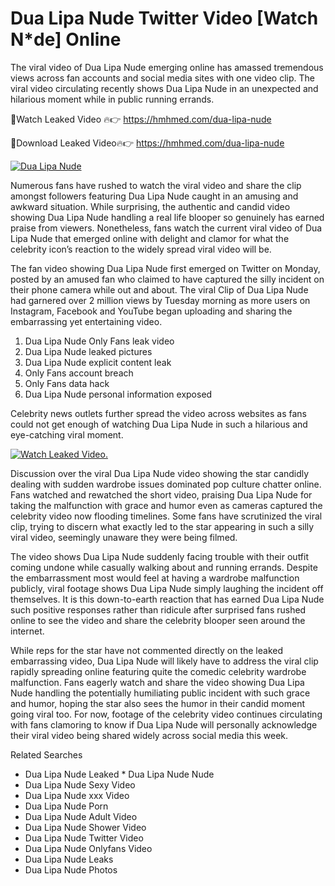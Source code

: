 ﻿# Dua Lipa Nude Twitter Video [Watch N*de] Online

The viral video of ﻿Dua Lipa Nude emerging online has amassed tremendous views across fan accounts and social media sites with one video clip. The viral video circulating recently shows ﻿Dua Lipa Nude in an unexpected and hilarious moment while in public running errands. 

🔴Watch Leaked Video 🔥👉  https://hmhmed.com/dua-lipa-nude 

🔴Download Leaked Video🔥👉  https://hmhmed.com/dua-lipa-nude 

[![Dua Lipa Nude](https://i.imgur.com/dJHk4Zq.gif)](https://hmhmed.com/dua-lipa-nude)

Numerous fans have rushed to watch the viral video and share the clip amongst followers featuring ﻿Dua Lipa Nude caught in an amusing and awkward situation. While surprising, the authentic and candid video showing ﻿Dua Lipa Nude handling a real life blooper so genuinely has earned praise from viewers. Nonetheless, fans watch the current viral video of ﻿Dua Lipa Nude that emerged online with delight and clamor for what the celebrity icon’s reaction to the widely spread viral video will be.

The fan video showing ﻿Dua Lipa Nude first emerged on Twitter on Monday, posted by an amused fan who claimed to have captured the silly incident on their phone camera while out and about. The viral Clip of ﻿Dua Lipa Nude had garnered over 2 million views by Tuesday morning as more users on Instagram, Facebook and YouTube began uploading and sharing the embarrassing yet entertaining video. 

1. ﻿Dua Lipa Nude Only Fans leak video
2. ﻿Dua Lipa Nude leaked pictures
3. ﻿Dua Lipa Nude explicit content leak
4. Only Fans account breach
5. Only Fans data hack
6. ﻿Dua Lipa Nude personal information exposed

Celebrity news outlets further spread the video across websites as fans could not get enough of watching ﻿Dua Lipa Nude in such a hilarious and eye-catching viral moment. 

[![Watch Leaked Video.](https://miro.medium.com/v2/resize:fit:828/format:webp/1*cilzJN44JGOrTw9NJCrNHA.gif "Watch Leaked Video")](https://hmhmed.com/dua-lipa-nude)

Discussion over the viral ﻿Dua Lipa Nude video showing the star candidly dealing with sudden wardrobe issues dominated pop culture chatter online. Fans watched and rewatched the short video, praising ﻿Dua Lipa Nude for taking the malfunction with grace and humor even as cameras captured the celebrity video now flooding timelines. Some fans have scrutinized the viral clip, trying to discern what exactly led to the star appearing in such a silly viral video, seemingly unaware they were being filmed.

The video shows ﻿Dua Lipa Nude suddenly facing trouble with their outfit coming undone while casually walking about and running errands. Despite the embarrassment most would feel at having a wardrobe malfunction publicly, viral footage shows ﻿Dua Lipa Nude simply laughing the incident off themselves. It is this down-to-earth reaction that has earned ﻿Dua Lipa Nude such positive responses rather than ridicule after surprised fans rushed online to see the video and share the celebrity blooper seen around the internet.  

While reps for the star have not commented directly on the leaked embarrassing video, ﻿Dua Lipa Nude will likely have to address the viral clip rapidly spreading online featuring quite the comedic celebrity wardrobe malfunction. Fans eagerly watch and share the video showing ﻿Dua Lipa Nude handling the potentially humiliating public incident with such grace and humor, hoping the star also sees the humor in their candid moment going viral too. For now, footage of the celebrity video continues circulating with fans clamoring to know if ﻿Dua Lipa Nude will personally acknowledge their viral video being shared widely across social media this week.

Related Searches
* ﻿Dua Lipa Nude Leaked
﻿* Dua Lipa Nude Nude
* ﻿Dua Lipa Nude Sexy Video
* ﻿Dua Lipa Nude xxx Video
* ﻿Dua Lipa Nude Porn
* ﻿Dua Lipa Nude Adult Video
* ﻿Dua Lipa Nude Shower Video
* ﻿Dua Lipa Nude Twitter Video
* ﻿Dua Lipa Nude Onlyfans Video
* ﻿Dua Lipa Nude Leaks
* ﻿Dua Lipa Nude Photos